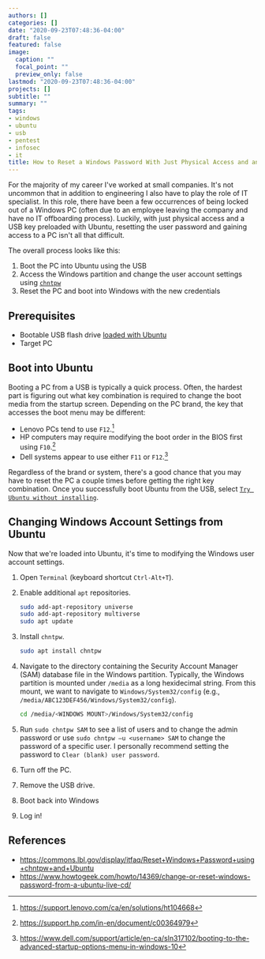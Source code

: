 ```yaml
---
authors: []
categories: []
date: "2020-09-23T07:48:36-04:00"
draft: false
featured: false
image:
  caption: ""
  focal_point: ""
  preview_only: false
lastmod: "2020-09-23T07:48:36-04:00"
projects: []
subtitle: ""
summary: ""
tags:
- windows
- ubuntu
- usb
- pentest
- infosec
- it
title: How to Reset a Windows Password With Just Physical Access and an Ubuntu USB
---
```


For the majority of my career I've worked at small companies.
It's not uncommon that in addition to engineering I also have to play the role of IT specialist.
In this role, there have been a few occurrences of being locked out of a Windows PC (often due to an employee leaving the company and have no IT offboarding process).
Luckily, with just physical access and a USB key preloaded with Ubuntu, resetting the user password and gaining access to a PC isn't all that difficult.

The overall process looks like this:

1. Boot the PC into Ubuntu using the USB
2. Access the Windows partition and change the user account settings using [`chntpw`](https://en.wikipedia.org/wiki/Chntpw)
3. Reset the PC and boot into Windows with the new credentials

## Prerequisites

- Bootable USB flash drive [loaded with Ubuntu](https://ubuntu.com/tutorials/create-a-usb-stick-on-ubuntu)
- Target PC

## Boot into Ubuntu

Booting a PC from a USB is typically a quick process.
Often, the hardest part is figuring out what key combination is required to change the boot media from the startup screen.
Depending on the PC brand, the key that accesses the boot menu may be different:

- Lenovo PCs tend to use `F12`.[^lenovo]
- HP computers may require modifying the boot order in the BIOS first using `F10`.[^hp]
- Dell systems appear to use either `F11` or `F12`.[^dell]

Regardless of the brand or system, there's a good chance that you may have to reset the PC a couple times before getting the right key combination.
Once you successfully boot Ubuntu from the USB, select [`Try Ubuntu without installing`](https://ubuntu.com/tutorials/try-ubuntu-before-you-install#3-boot-from-usb-flash-drive).

[^lenovo]: https://support.lenovo.com/ca/en/solutions/ht104668
[^hp]: https://support.hp.com/in-en/document/c00364979
[^dell]: https://www.dell.com/support/article/en-ca/sln317102/booting-to-the-advanced-startup-options-menu-in-windows-10

## Changing Windows Account Settings from Ubuntu

Now that we're loaded into Ubuntu, it's time to modifying the Windows user account settings.

1. Open `Terminal` (keyboard shortcut `Ctrl-Alt+T`).
2. Enable additional `apt` repositories.

    ```bash
    sudo add-apt-repository universe
    sudo add-apt-repository multiverse
    sudo apt update
    ```

3. Install `chntpw`.

    ```bash
    sudo apt install chntpw
    ```

4. Navigate to the directory containing the Security Account Manager (SAM) database file in the Windows partition. Typically, the Windows partition is mounted under `/media` as a long hexidecimal string. From this mount, we want to navigate to `Windows/System32/config` (e.g., `/media/ABC123DEF456/Windows/System32/config`).

    ```bash
    cd /media/<WINDOWS MOUNT>/Windows/System32/config
    ```

5. Run `sudo chntpw SAM` to see a list of users and to change the admin password or use `sudo chntpw –u <username> SAM` to change the password of a specific user. I personally recommend setting the password to `Clear (blank) user password`.
6. Turn off the PC.
7. Remove the USB drive.
8. Boot back into Windows
9. Log in!

## References

- https://commons.lbl.gov/display/itfaq/Reset+Windows+Password+using+chntpw+and+Ubuntu
- https://www.howtogeek.com/howto/14369/change-or-reset-windows-password-from-a-ubuntu-live-cd/

